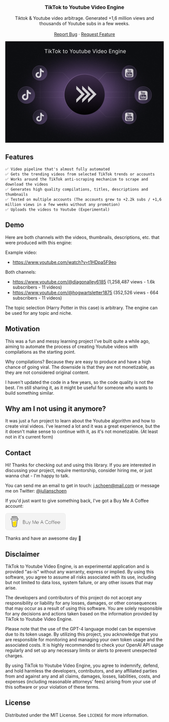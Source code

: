 <a name="readme-top"></a>

<br />
<div align="center">

<h3 align="center">TikTok to Youtube Video Engine</h3>

  <p align="center">
    Tiktok & Youtube video arbitrage. Generated +1,6 million views and thousands of Youtube subs in a few weeks. 
    <br />
    <br />
    <a href="https://github.com/ntegrals/voice-assistant/issues">Report Bug</a>
    ·
    <a href="https://github.com/ntegrals/voice-assistant/issues">Request Feature</a>
  </p>
</div>
<a href="https://github.com/ntegrals/voice-assistant">
    <img src="images/header.png" alt="Logo">
  </a>

## Features

    ✅ Video pipeline that's almost fully automated
    ✅ Gets the trending videos from selected TikTok trends or accounts
    ✅ Works around the TikTok anti-scraping mechanism to scrape and download the videos
    ✅ Generates high quality compilations, titles, descriptions and thumbnails
    ✅ Tested on multiple accounts (The accounts grew to +2.2k subs / +1,6 million views in a few weeks without any promotion)
    ✅ Uploads the videos to Youtube (Experimental)

## Demo

Here are both channels with the videos, thumbnails, descriptions, etc. that were produced with this engine:

Example video:

- https://www.youtube.com/watch?v=t1HDpa5F9eo

Both channels:

- https://www.youtube.com/@diagonalley6185 (1,258,487 views - 1.6k subscribers - 11 videos)
- https://www.youtube.com/@hogwartsletter1875 (352,526 views - 664 subscribers - 11 videos)

The topic selection (Harry Potter in this case) is arbitrary. The engine can be used for any topic and niche.

## Motivation

This was a fun and messy learning project I've built quite a while ago, aiming to automate the process of creating Youtube videos with compilations as the starting point.

Why compilations? Because they are easy to produce and have a high chance of going viral. The downside is that they are not monetizable, as they are not considered original content.

I haven't updated the code in a few years, so the code quality is not the best. I'm still sharing it, as it might be useful for someone who wants to build something similar.

## Why am I not using it anymore?

It was just a fun project to learn about the Youtube algorithm and how to create viral videos. I've learned a lot and it was a great experience, but the it doesn't make sense to continue with it, as it's not monetizable. (At least not in it's current form)

## Contact

Hi! Thanks for checking out and using this library. If you are interested in discussing your project, require mentorship, consider hiring me, or just wanna chat - I'm happy to talk.

You can send me an email to get in touch: j.schoen@mail.com or message me on Twitter: [@julianschoen](https://twitter.com/julianschoen)

If you'd just want to give something back, I've got a Buy Me A Coffee account:

<a href="https://www.buymeacoffee.com/ntegrals">
<img src="images/buymeacoffee.png" alt="buymeacoffee" width="192">
</a>

Thanks and have an awesome day 👋

## Disclaimer

TikTok to Youtube Video Engine, is an experimental application and is provided "as-is" without any warranty, express or implied. By using this software, you agree to assume all risks associated with its use, including but not limited to data loss, system failure, or any other issues that may arise.

The developers and contributors of this project do not accept any responsibility or liability for any losses, damages, or other consequences that may occur as a result of using this software. You are solely responsible for any decisions and actions taken based on the information provided by TikTok to Youtube Video Engine.

Please note that the use of the GPT-4 language model can be expensive due to its token usage. By utilizing this project, you acknowledge that you are responsible for monitoring and managing your own token usage and the associated costs. It is highly recommended to check your OpenAI API usage regularly and set up any necessary limits or alerts to prevent unexpected charges.

By using TikTok to Youtube Video Engine, you agree to indemnify, defend, and hold harmless the developers, contributors, and any affiliated parties from and against any and all claims, damages, losses, liabilities, costs, and expenses (including reasonable attorneys' fees) arising from your use of this software or your violation of these terms.

<!-- LICENSE -->

## License

Distributed under the MIT License. See `LICENSE` for more information.

